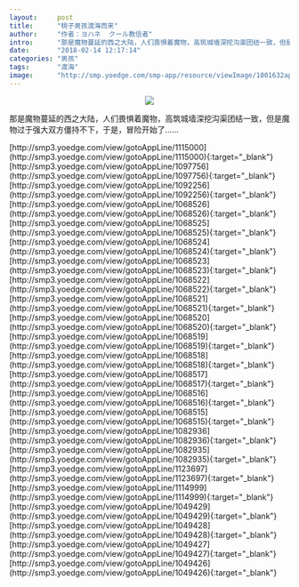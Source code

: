 ```yaml
---
layout:     post
title:      "桃子男孩渡海而来"
author:     "作者：ヨハネ  クール教信者"
intro:      "那是魔物蔓延的西之大陆，人们畏惧着魔物，高筑城墙深挖沟渠团结一致，但是魔物过于强大双方僵持不下，于是，冒险开始了……"
date:       "2018-02-14 12:17:14"
categories: "男孩"
tags:       "渡海"
image:      "http://smp.yoedge.com/smp-app/resource/viewImage/1001632appline.png"
---
```

<div style="text-align: center">
<p><img src="http://smp.yoedge.com/smp-app/resource/viewImage/1001632appline.png"/></p>
</div>
<p class="post-meta">
<span>那是魔物蔓延的西之大陆，人们畏惧着魔物，高筑城墙深挖沟渠团结一致，但是魔物过于强大双方僵持不下，于是，冒险开始了……</span>
</p>
[http://smp3.yoedge.com/view/gotoAppLine/1115000](http://smp3.yoedge.com/view/gotoAppLine/1115000){:target="_blank"}
[http://smp3.yoedge.com/view/gotoAppLine/1097756](http://smp3.yoedge.com/view/gotoAppLine/1097756){:target="_blank"}
[http://smp3.yoedge.com/view/gotoAppLine/1092256](http://smp3.yoedge.com/view/gotoAppLine/1092256){:target="_blank"}
[http://smp3.yoedge.com/view/gotoAppLine/1068526](http://smp3.yoedge.com/view/gotoAppLine/1068526){:target="_blank"}
[http://smp3.yoedge.com/view/gotoAppLine/1068525](http://smp3.yoedge.com/view/gotoAppLine/1068525){:target="_blank"}
[http://smp3.yoedge.com/view/gotoAppLine/1068524](http://smp3.yoedge.com/view/gotoAppLine/1068524){:target="_blank"}
[http://smp3.yoedge.com/view/gotoAppLine/1068523](http://smp3.yoedge.com/view/gotoAppLine/1068523){:target="_blank"}
[http://smp3.yoedge.com/view/gotoAppLine/1068522](http://smp3.yoedge.com/view/gotoAppLine/1068522){:target="_blank"}
[http://smp3.yoedge.com/view/gotoAppLine/1068521](http://smp3.yoedge.com/view/gotoAppLine/1068521){:target="_blank"}
[http://smp3.yoedge.com/view/gotoAppLine/1068520](http://smp3.yoedge.com/view/gotoAppLine/1068520){:target="_blank"}
[http://smp3.yoedge.com/view/gotoAppLine/1068519](http://smp3.yoedge.com/view/gotoAppLine/1068519){:target="_blank"}
[http://smp3.yoedge.com/view/gotoAppLine/1068518](http://smp3.yoedge.com/view/gotoAppLine/1068518){:target="_blank"}
[http://smp3.yoedge.com/view/gotoAppLine/1068517](http://smp3.yoedge.com/view/gotoAppLine/1068517){:target="_blank"}
[http://smp3.yoedge.com/view/gotoAppLine/1068516](http://smp3.yoedge.com/view/gotoAppLine/1068516){:target="_blank"}
[http://smp3.yoedge.com/view/gotoAppLine/1068515](http://smp3.yoedge.com/view/gotoAppLine/1068515){:target="_blank"}
[http://smp3.yoedge.com/view/gotoAppLine/1082936](http://smp3.yoedge.com/view/gotoAppLine/1082936){:target="_blank"}
[http://smp3.yoedge.com/view/gotoAppLine/1082935](http://smp3.yoedge.com/view/gotoAppLine/1082935){:target="_blank"}
[http://smp3.yoedge.com/view/gotoAppLine/1123697](http://smp3.yoedge.com/view/gotoAppLine/1123697){:target="_blank"}
[http://smp3.yoedge.com/view/gotoAppLine/1114999](http://smp3.yoedge.com/view/gotoAppLine/1114999){:target="_blank"}
[http://smp3.yoedge.com/view/gotoAppLine/1049429](http://smp3.yoedge.com/view/gotoAppLine/1049429){:target="_blank"}
[http://smp3.yoedge.com/view/gotoAppLine/1049428](http://smp3.yoedge.com/view/gotoAppLine/1049428){:target="_blank"}
[http://smp3.yoedge.com/view/gotoAppLine/1049427](http://smp3.yoedge.com/view/gotoAppLine/1049427){:target="_blank"}
[http://smp3.yoedge.com/view/gotoAppLine/1049426](http://smp3.yoedge.com/view/gotoAppLine/1049426){:target="_blank"}


